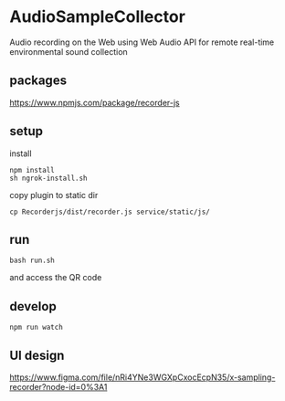 # AudioSampleCollector

Audio recording on the Web using Web Audio API for remote real-time environmental sound collection

## packages

https://www.npmjs.com/package/recorder-js

## setup

install

```shell
npm install
sh ngrok-install.sh
```

copy plugin to static dir

```shell
cp Recorderjs/dist/recorder.js service/static/js/
```

## run

```shell
bash run.sh
```

and access the QR code

## develop

```
npm run watch
```

## UI design

<https://www.figma.com/file/nRi4YNe3WGXpCxocEcpN35/x-sampling-recorder?node-id=0%3A1>
